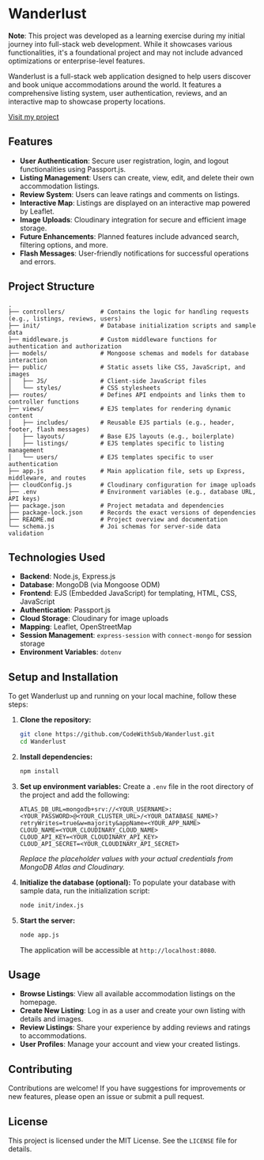 # Wanderlust

**Note**: This project was developed as a learning exercise during my initial journey into full-stack web development. While it showcases various functionalities, it's a foundational project and may not include advanced optimizations or enterprise-level features.

Wanderlust is a full-stack web application designed to help users discover and book unique accommodations around the world. It features a comprehensive listing system, user authentication, reviews, and an interactive map to showcase property locations.

[Visit my project](https://wanderlust-fb47.onrender.com/listings)


## Features

- **User Authentication**: Secure user registration, login, and logout functionalities using Passport.js.
- **Listing Management**: Users can create, view, edit, and delete their own accommodation listings.
- **Review System**: Users can leave ratings and comments on listings.
- **Interactive Map**: Listings are displayed on an interactive map powered by Leaflet.
- **Image Uploads**: Cloudinary integration for secure and efficient image storage.
- **Future Enhancements**: Planned features include advanced search, filtering options, and more.
- **Flash Messages**: User-friendly notifications for successful operations and errors.

## Project Structure

```
.
├── controllers/          # Contains the logic for handling requests (e.g., listings, reviews, users)
├── init/                 # Database initialization scripts and sample data
├── middleware.js         # Custom middleware functions for authentication and authorization
├── models/               # Mongoose schemas and models for database interaction
├── public/               # Static assets like CSS, JavaScript, and images
│   ├── JS/               # Client-side JavaScript files
│   └── styles/           # CSS stylesheets
├── routes/               # Defines API endpoints and links them to controller functions
├── views/                # EJS templates for rendering dynamic content
│   ├── includes/         # Reusable EJS partials (e.g., header, footer, flash messages)
│   ├── layouts/          # Base EJS layouts (e.g., boilerplate)
│   ├── listings/         # EJS templates specific to listing management
│   └── users/            # EJS templates specific to user authentication
├── app.js                # Main application file, sets up Express, middleware, and routes
├── cloudConfig.js        # Cloudinary configuration for image uploads
├── .env                  # Environment variables (e.g., database URL, API keys)
├── package.json          # Project metadata and dependencies
├── package-lock.json     # Records the exact versions of dependencies
├── README.md             # Project overview and documentation
└── schema.js             # Joi schemas for server-side data validation
```

## Technologies Used

- **Backend**: Node.js, Express.js
- **Database**: MongoDB (via Mongoose ODM)
- **Frontend**: EJS (Embedded JavaScript) for templating, HTML, CSS, JavaScript
- **Authentication**: Passport.js
- **Cloud Storage**: Cloudinary for image uploads
- **Mapping**: Leaflet, OpenStreetMap
- **Session Management**: `express-session` with `connect-mongo` for session storage
- **Environment Variables**: `dotenv`

## Setup and Installation

To get Wanderlust up and running on your local machine, follow these steps:

1.  **Clone the repository:**
    ```bash
    git clone https://github.com/CodeWithSub/Wanderlust.git
    cd Wanderlust
    ```

2.  **Install dependencies:**
    ```bash
    npm install
    ```

3.  **Set up environment variables:**
    Create a `.env` file in the root directory of the project and add the following:
    ```
    ATLAS_DB_URL=mongodb+srv://<YOUR_USERNAME>:<YOUR_PASSWORD>@<YOUR_CLUSTER_URL>/<YOUR_DATABASE_NAME>?retryWrites=true&w=majority&appName=<YOUR_APP_NAME>
    CLOUD_NAME=<YOUR_CLOUDINARY_CLOUD_NAME>
    CLOUD_API_KEY=<YOUR_CLOUDINARY_API_KEY>
    CLOUD_API_SECRET=<YOUR_CLOUDINARY_API_SECRET>
    ```
    *Replace the placeholder values with your actual credentials from MongoDB Atlas and Cloudinary.*

4.  **Initialize the database (optional):**
    To populate your database with sample data, run the initialization script:
    ```bash
    node init/index.js
    ```

5.  **Start the server:**
    ```bash
    node app.js
    ```

    The application will be accessible at `http://localhost:8080`.

## Usage

-   **Browse Listings**: View all available accommodation listings on the homepage.
-   **Create New Listing**: Log in as a user and create your own listing with details and images.
-   **Review Listings**: Share your experience by adding reviews and ratings to accommodations.
-   **User Profiles**: Manage your account and view your created listings.

## Contributing

Contributions are welcome! If you have suggestions for improvements or new features, please open an issue or submit a pull request.

## License

This project is licensed under the MIT License. See the `LICENSE` file for details.